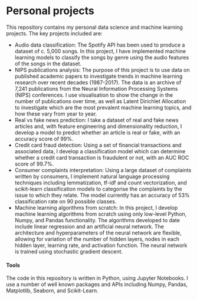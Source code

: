 # Personal projects

This repository contains my personal data science and machine learning projects. The key projects included are:
- Audio data classification: The Spotify API has been used to produce a dataset of c. 5,000 songs. In this project, I have implemented machine learning models to classify the songs by genre using the audio features of the songs in the dataset.
- NIPS publications analysis: The purpose of this project is to use data on published academic papers to investigate trends in machine learning research over recent decades (1987-2017). The data is an archive of 7,241 publications from the Neural Information Processing Systems (NIPS) conferences. I use visualisation to show the change in the number of publications over time, as well as Latent Dirichlet Allocation to investigate which are the most prevalent machine learning topics, and how these vary from year to year.
- Real vs fake news prediction: I take a dataset of real and fake news articles and, with feature engineering and dimensionality reduction, I develop a model to predict whether an article is real or fake, with an accuracy score of 99%.
- Credit card fraud detection: Using a set of financial transactions and associated data, I develop a classification model which can determine whether a credit card transaction is fraudulent or not, with an AUC ROC score of 99.7%.
- Consumer complaints interpretation: Using a large dataset of complaints written by consumers, I implement natural language processing techniques including lemmatization, tf-idf and count vectorization, and scikit-learn classification models to categorise the complaints by the issue to which they relate. The model currently has an accuracy of 53% classification rate on 90 possible classes.
- Machine learning algorithms from scratch: In this project, I develop machine learning algorithms from scratch using only low-level Python, Numpy, and Pandas functionality. The algorithms developed to date include linear regression and an artificial neural network. The architecture and hyperparameters of the neural network are flexible, allowing for variation of the number of hidden layers, nodes in each hidden layer, learning rate, and activation function. The neural network is trained using stochastic gradient descent.

#### Tools

The code in this repository is written in Python, using Jupyter Notebooks. I use a number of well known packages and APIs including Numpy, Pandas, Matplotlib, Seaborn, and Scikit-Learn.
